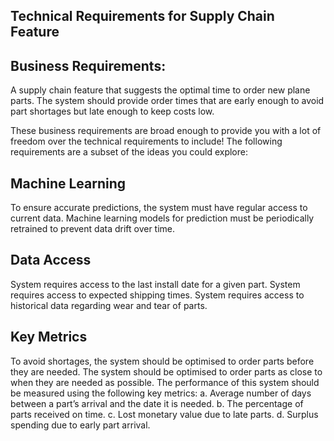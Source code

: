 ## Technical Requirements for Supply Chain Feature 
## Business Requirements:
 A supply chain feature that suggests the optimal time to order new plane parts. The system should provide order times that are early enough to avoid part shortages but late enough to keep costs low. 

These business requirements are broad enough to provide you with a lot of freedom over the technical requirements to include! The following requirements are a subset of the ideas you could explore: 

## Machine Learning 
To ensure accurate predictions, the system must have regular access to current data.
Machine learning models for prediction must be periodically retrained to prevent data drift over time. 
 
## Data Access 
System requires access to the last install date for a given part.
System requires access to expected shipping times. 
System requires access to historical data regarding wear and tear of parts. 
 
## Key Metrics 
To avoid shortages, the system should be optimised to order parts before they are needed. 
The system should be optimised to order parts as close to when they are needed as possible. 
The performance of this system should be measured using the following key metrics: 
a. Average number of days between a part’s arrival and the date it is needed. 
b. The percentage of parts received on time.
c. Lost monetary value due to late parts. 
d. Surplus spending due to early part arrival.